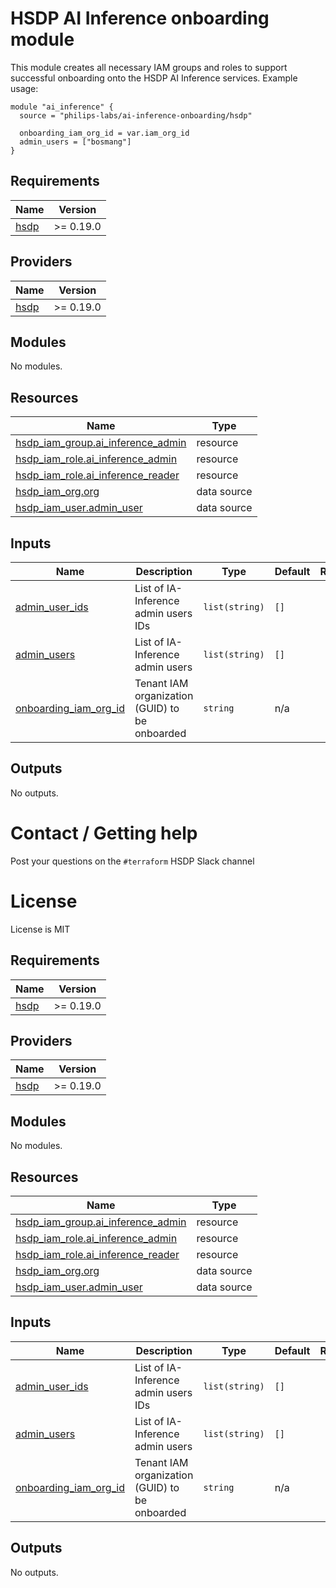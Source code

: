 # HSDP AI Inference onboarding module
This module creates all necessary IAM groups and roles to support successful onboarding onto the HSDP AI Inference services. Example usage:

```hcl
module "ai_inference" {
  source = "philips-labs/ai-inference-onboarding/hsdp"

  onboarding_iam_org_id = var.iam_org_id
  admin_users = ["bosmang"]
}
```

<!--- BEGIN_TF_DOCS --->
## Requirements

| Name | Version |
|------|---------|
| <a name="requirement_hsdp"></a> [hsdp](#requirement\_hsdp) | >= 0.19.0 |

## Providers

| Name | Version |
|------|---------|
| <a name="provider_hsdp"></a> [hsdp](#provider\_hsdp) | >= 0.19.0 |

## Modules

No modules.

## Resources

| Name | Type |
|------|------|
| [hsdp_iam_group.ai_inference_admin](https://registry.terraform.io/providers/philips-software/hsdp/latest/docs/resources/iam_group) | resource |
| [hsdp_iam_role.ai_inference_admin](https://registry.terraform.io/providers/philips-software/hsdp/latest/docs/resources/iam_role) | resource |
| [hsdp_iam_role.ai_inference_reader](https://registry.terraform.io/providers/philips-software/hsdp/latest/docs/resources/iam_role) | resource |
| [hsdp_iam_org.org](https://registry.terraform.io/providers/philips-software/hsdp/latest/docs/data-sources/iam_org) | data source |
| [hsdp_iam_user.admin_user](https://registry.terraform.io/providers/philips-software/hsdp/latest/docs/data-sources/iam_user) | data source |

## Inputs

| Name | Description | Type | Default | Required |
|------|-------------|------|---------|:--------:|
| <a name="input_admin_user_ids"></a> [admin\_user\_ids](#input\_admin\_user\_ids) | List of IA-Inference admin users IDs | `list(string)` | `[]` | no |
| <a name="input_admin_users"></a> [admin\_users](#input\_admin\_users) | List of IA-Inference admin users | `list(string)` | `[]` | no |
| <a name="input_onboarding_iam_org_id"></a> [onboarding\_iam\_org\_id](#input\_onboarding\_iam\_org\_id) | Tenant IAM organization (GUID) to be onboarded | `string` | n/a | yes |

## Outputs

No outputs.

<!--- END_TF_DOCS --->

# Contact / Getting help
Post your questions on the `#terraform` HSDP Slack channel

# License
License is MIT

<!-- BEGIN_TF_DOCS -->
## Requirements

| Name | Version |
|------|---------|
| <a name="requirement_hsdp"></a> [hsdp](#requirement\_hsdp) | >= 0.19.0 |

## Providers

| Name | Version |
|------|---------|
| <a name="provider_hsdp"></a> [hsdp](#provider\_hsdp) | >= 0.19.0 |

## Modules

No modules.

## Resources

| Name | Type |
|------|------|
| [hsdp_iam_group.ai_inference_admin](https://registry.terraform.io/providers/philips-software/hsdp/latest/docs/resources/iam_group) | resource |
| [hsdp_iam_role.ai_inference_admin](https://registry.terraform.io/providers/philips-software/hsdp/latest/docs/resources/iam_role) | resource |
| [hsdp_iam_role.ai_inference_reader](https://registry.terraform.io/providers/philips-software/hsdp/latest/docs/resources/iam_role) | resource |
| [hsdp_iam_org.org](https://registry.terraform.io/providers/philips-software/hsdp/latest/docs/data-sources/iam_org) | data source |
| [hsdp_iam_user.admin_user](https://registry.terraform.io/providers/philips-software/hsdp/latest/docs/data-sources/iam_user) | data source |

## Inputs

| Name | Description | Type | Default | Required |
|------|-------------|------|---------|:--------:|
| <a name="input_admin_user_ids"></a> [admin\_user\_ids](#input\_admin\_user\_ids) | List of IA-Inference admin users IDs | `list(string)` | `[]` | no |
| <a name="input_admin_users"></a> [admin\_users](#input\_admin\_users) | List of IA-Inference admin users | `list(string)` | `[]` | no |
| <a name="input_onboarding_iam_org_id"></a> [onboarding\_iam\_org\_id](#input\_onboarding\_iam\_org\_id) | Tenant IAM organization (GUID) to be onboarded | `string` | n/a | yes |

## Outputs

No outputs.
<!-- END_TF_DOCS -->